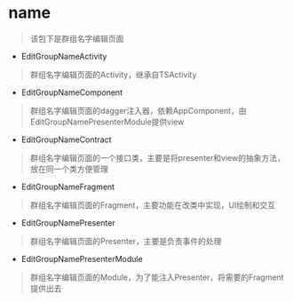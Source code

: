 # name
> 该包下是群组名字编辑页面

- EditGroupNameActivity
> 群组名字编辑页面的Activity，继承自TSActivity

- EditGroupNameComponent
> 群组名字编辑页面的dagger注入器，依赖AppComponent，由EditGroupNamePresenterModule提供view

- EditGroupNameContract
> 群组名字编辑页面的一个接口类，主要是将presenter和view的抽象方法，放在同一个类方便管理

- EditGroupNameFragment
> 群组名字编辑页面的Fragment，主要功能在改类中实现，UI绘制和交互

- EditGroupNamePresenter
> 群组名字编辑页面的Presenter，主要是负责事件的处理

- EditGroupNamePresenterModule
> 群组名字编辑页面的Module，为了能注入Presenter，将需要的Fragment提供出去